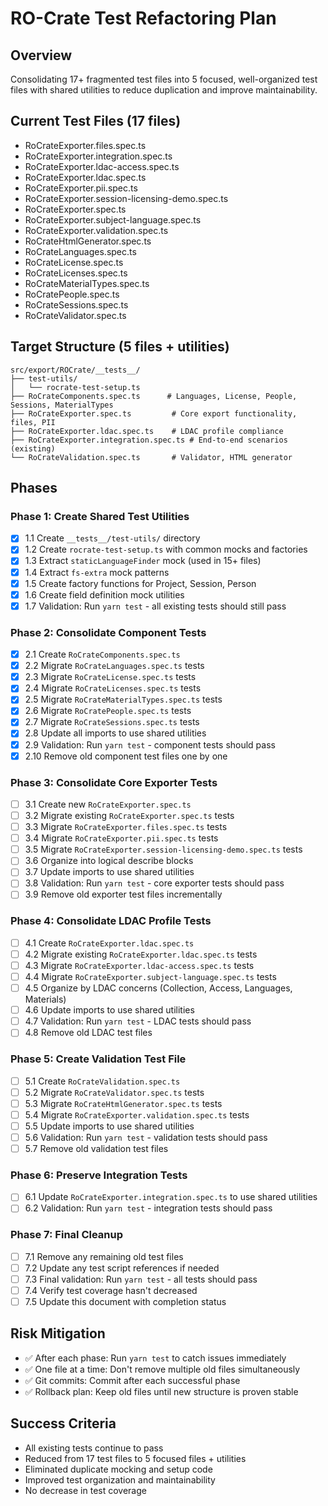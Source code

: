 # RO-Crate Test Refactoring Plan

## Overview
Consolidating 17+ fragmented test files into 5 focused, well-organized test files with shared utilities to reduce duplication and improve maintainability.

## Current Test Files (17 files)
- RoCrateExporter.files.spec.ts
- RoCrateExporter.integration.spec.ts  
- RoCrateExporter.ldac-access.spec.ts
- RoCrateExporter.ldac.spec.ts
- RoCrateExporter.pii.spec.ts
- RoCrateExporter.session-licensing-demo.spec.ts
- RoCrateExporter.spec.ts
- RoCrateExporter.subject-language.spec.ts
- RoCrateExporter.validation.spec.ts
- RoCrateHtmlGenerator.spec.ts
- RoCrateLanguages.spec.ts
- RoCrateLicense.spec.ts
- RoCrateLicenses.spec.ts
- RoCrateMaterialTypes.spec.ts
- RoCratePeople.spec.ts
- RoCrateSessions.spec.ts
- RoCrateValidator.spec.ts

## Target Structure (5 files + utilities)
```
src/export/ROCrate/__tests__/
├── test-utils/
│   └── rocrate-test-setup.ts
├── RoCrateComponents.spec.ts      # Languages, License, People, Sessions, MaterialTypes
├── RoCrateExporter.spec.ts         # Core export functionality, files, PII
├── RoCrateExporter.ldac.spec.ts    # LDAC profile compliance  
├── RoCrateExporter.integration.spec.ts # End-to-end scenarios (existing)
└── RoCrateValidation.spec.ts       # Validator, HTML generator
```

## Phases

### Phase 1: Create Shared Test Utilities
- [x] 1.1 Create `__tests__/test-utils/` directory
- [x] 1.2 Create `rocrate-test-setup.ts` with common mocks and factories
- [x] 1.3 Extract `staticLanguageFinder` mock (used in 15+ files)
- [x] 1.4 Extract `fs-extra` mock patterns
- [x] 1.5 Create factory functions for Project, Session, Person
- [x] 1.6 Create field definition mock utilities
- [x] 1.7 Validation: Run `yarn test` - all existing tests should still pass

### Phase 2: Consolidate Component Tests
- [x] 2.1 Create `RoCrateComponents.spec.ts`
- [x] 2.2 Migrate `RoCrateLanguages.spec.ts` tests
- [x] 2.3 Migrate `RoCrateLicense.spec.ts` tests  
- [x] 2.4 Migrate `RoCrateLicenses.spec.ts` tests
- [x] 2.5 Migrate `RoCrateMaterialTypes.spec.ts` tests
- [x] 2.6 Migrate `RoCratePeople.spec.ts` tests
- [x] 2.7 Migrate `RoCrateSessions.spec.ts` tests
- [x] 2.8 Update all imports to use shared utilities 
- [x] 2.9 Validation: Run `yarn test` - component tests should pass
- [x] 2.10 Remove old component test files one by one

### Phase 3: Consolidate Core Exporter Tests  
- [ ] 3.1 Create new `RoCrateExporter.spec.ts` 
- [ ] 3.2 Migrate existing `RoCrateExporter.spec.ts` tests
- [ ] 3.3 Migrate `RoCrateExporter.files.spec.ts` tests
- [ ] 3.4 Migrate `RoCrateExporter.pii.spec.ts` tests
- [ ] 3.5 Migrate `RoCrateExporter.session-licensing-demo.spec.ts` tests
- [ ] 3.6 Organize into logical describe blocks
- [ ] 3.7 Update imports to use shared utilities
- [ ] 3.8 Validation: Run `yarn test` - core exporter tests should pass
- [ ] 3.9 Remove old exporter test files incrementally

### Phase 4: Consolidate LDAC Profile Tests
- [ ] 4.1 Create `RoCrateExporter.ldac.spec.ts`
- [ ] 4.2 Migrate existing `RoCrateExporter.ldac.spec.ts` tests
- [ ] 4.3 Migrate `RoCrateExporter.ldac-access.spec.ts` tests
- [ ] 4.4 Migrate `RoCrateExporter.subject-language.spec.ts` tests
- [ ] 4.5 Organize by LDAC concerns (Collection, Access, Languages, Materials)
- [ ] 4.6 Update imports to use shared utilities
- [ ] 4.7 Validation: Run `yarn test` - LDAC tests should pass
- [ ] 4.8 Remove old LDAC test files

### Phase 5: Create Validation Test File
- [ ] 5.1 Create `RoCrateValidation.spec.ts`
- [ ] 5.2 Migrate `RoCrateValidator.spec.ts` tests
- [ ] 5.3 Migrate `RoCrateHtmlGenerator.spec.ts` tests
- [ ] 5.4 Migrate `RoCrateExporter.validation.spec.ts` tests
- [ ] 5.5 Update imports to use shared utilities
- [ ] 5.6 Validation: Run `yarn test` - validation tests should pass
- [ ] 5.7 Remove old validation test files

### Phase 6: Preserve Integration Tests
- [ ] 6.1 Update `RoCrateExporter.integration.spec.ts` to use shared utilities
- [ ] 6.2 Validation: Run `yarn test` - integration tests should pass

### Phase 7: Final Cleanup
- [ ] 7.1 Remove any remaining old test files
- [ ] 7.2 Update any test script references if needed
- [ ] 7.3 Final validation: Run `yarn test` - all tests should pass
- [ ] 7.4 Verify test coverage hasn't decreased
- [ ] 7.5 Update this document with completion status

## Risk Mitigation
- ✅ After each phase: Run `yarn test` to catch issues immediately
- ✅ One file at a time: Don't remove multiple old files simultaneously  
- ✅ Git commits: Commit after each successful phase
- ✅ Rollback plan: Keep old files until new structure is proven stable

## Success Criteria
- All existing tests continue to pass
- Reduced from 17 test files to 5 focused files + utilities
- Eliminated duplicate mocking and setup code
- Improved test organization and maintainability
- No decrease in test coverage
